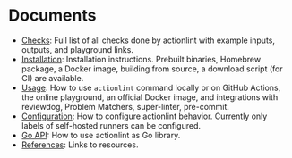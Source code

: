 # Documents

- [Checks](checks.md): Full list of all checks done by actionlint with example inputs, outputs, and playground links.
- [Installation](install.md): Installation instructions. Prebuilt binaries, Homebrew package, a Docker image, building from
  source, a download script (for CI) are available.
- [Usage](usage.md): How to use `actionlint` command locally or on GitHub Actions, the online playground, an official Docker
  image, and integrations with reviewdog, Problem Matchers, super-linter, pre-commit.
- [Configuration](config.md): How to configure actionlint behavior. Currently only labels of self-hosted runners can be
  configured.
- [Go API](api.md): How to use actionlint as Go library.
- [References](reference.md): Links to resources.
